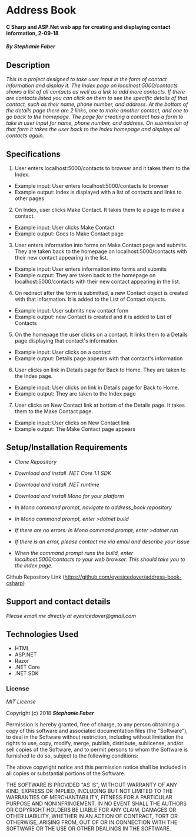 # Address Book
#### C Sharp and ASP.Net web app for creating and displaying contact information, 2-09-18  

#### _By Stephanie Faber_  

## Description
_This is a project designed to take user input in the form of contact information and display it. The Index page on localhost:5000/contacts shows a list of all contacts as well as a link to add more contacts. If there are contacts listed you can click on them to see the specific details of that contact, such as their name, phone number, and address. At the bottom of the details page there are 2 links, one to make another contact, and one to go back to the homepage. The page for creating a contact has a form to take in user input for name, phone number, and address. On submission of  that form it takes the user back to the Index homepage and displays all contacts again._  

## Specifications

1. User enters localhost:5000/contacts to browser and it takes them to the Index.
* Example input: User enters localhost:5000/contacts to browser
* Example output: Index is displayed with a list of contacts and links to other pages

2. On Index, user clicks Make Contact. It takes them to a page to make a contact.
* Example input: User clicks Make Contact
* Example output: Goes to Make Contact page

3. User enters information into forms on Make Contact page and submits. They are taken back to the homepage on localhost:5000/contacts with their new contact appearing in the list.
* Example input: User enters information into forms and submits
* Example output: They are taken back to the homepage on localhost:5000/contacts with their new contact appearing in the list.

4. On redirect after the form is submitted, a new Contact object is created with that information. It is added to the List of Contact objects.
* Example input: User submits new contact form
* Example output: new Contact is created and it is added to List of Contacts

5. On the homepage the user clicks on a contact. It links them to a Details page displaying that contact's information.
* Example input: User clicks on a contact
* Example output: Details page appears with that contact's information

6. User clicks on link in Details page for Back to Home. They are taken to the Index page.
* Example input: User clicks on link in Details page for Back to Home.
* Example output: They are taken to the Index page

7. User clicks on New Contact link at bottom of the Details page. It takes them to the Make Contact page.
* Example input: User clicks on New Contact link
* Example output: The Make Contact page appears


## Setup/Installation Requirements

* _Clone Repository_

* _Download and install .NET Core 1.1 SDK_

* _Download and install .NET runtime_

* _Download and install Mono for your platform_

* _In Mono command prompt, navigate to address_book repository_

* _In Mono command prompt, enter >dotnet build_

* _If there are no errors: In Mono command prompt, enter >dotnet run_

* _If there is an error, please contact me via email and describe your issue_

* _When the command prompt runs the build, enter localhost:5000/contacts to your web browser. This should take you to the index page._

Github Repository Link (https://github.com/eyesicedover/address-book-csharp)

## Support and contact details

_Please email me directly at eyesicedover@gmail.com_

## Technologies Used

* HTML
* ASP.NET
* Razor
* .NET Core
* .NET SDK

### License

*MIT License*

Copyright (c) 2018 **_Stephanie Faber_**

Permission is hereby granted, free of charge, to any person obtaining a copy
of this software and associated documentation files (the "Software"), to deal
in the Software without restriction, including without limitation the rights
to use, copy, modify, merge, publish, distribute, sublicense, and/or sell
copies of the Software, and to permit persons to whom the Software is
furnished to do so, subject to the following conditions:

The above copyright notice and this permission notice shall be included in all
copies or substantial portions of the Software.

THE SOFTWARE IS PROVIDED "AS IS", WITHOUT WARRANTY OF ANY KIND, EXPRESS OR
IMPLIED, INCLUDING BUT NOT LIMITED TO THE WARRANTIES OF MERCHANTABILITY,
FITNESS FOR A PARTICULAR PURPOSE AND NONINFRINGEMENT. IN NO EVENT SHALL THE
AUTHORS OR COPYRIGHT HOLDERS BE LIABLE FOR ANY CLAIM, DAMAGES OR OTHER
LIABILITY, WHETHER IN AN ACTION OF CONTRACT, TORT OR OTHERWISE, ARISING FROM,
OUT OF OR IN CONNECTION WITH THE SOFTWARE OR THE USE OR OTHER DEALINGS IN THE
SOFTWARE.
